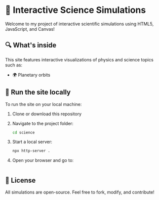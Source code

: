 # 🌌 Interactive Science Simulations

Welcome to my project of interactive scientific simulations using HTML5, JavaScript, and Canvas!

## 🔍 What's inside

This site features interactive visualizations of physics and science topics such as:
- 🌍 Planetary orbits

## 🚀 Run the site locally

To run the site on your local machine:

1. Clone or download this repository
2. Navigate to the project folder:
   ```bash
   cd science
   ```
3. Start a local server:

   ```bash
   npx http-server .
   ```
4. Open your browser and go to:

   ```bash

   ```

## 🧠 License

All simulations are open-source. Feel free to fork, modify, and contribute!